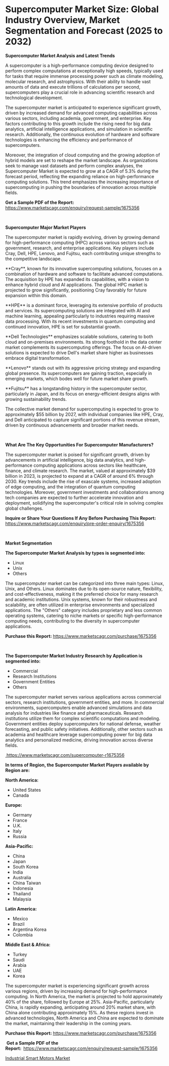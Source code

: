 <p><h1>Supercomputer Market Size: Global Industry Overview, Market Segmentation and Forecast (2025 to 2032)</h1></p><p><strong>Supercomputer Market Analysis and Latest Trends</strong></p>
<p><p>A supercomputer is a high-performance computing device designed to perform complex computations at exceptionally high speeds, typically used for tasks that require immense processing power such as climate modeling, molecular research, and astrophysics. With their ability to handle vast amounts of data and execute trillions of calculations per second, supercomputers play a crucial role in advancing scientific research and technological development.</p><p>The supercomputer market is anticipated to experience significant growth, driven by increased demand for advanced computing capabilities across various sectors, including academia, government, and enterprise. Key factors contributing to this growth include the rising need for big data analytics, artificial intelligence applications, and simulation in scientific research. Additionally, the continuous evolution of hardware and software technologies is enhancing the efficiency and performance of supercomputers.</p><p>Moreover, the integration of cloud computing and the growing adoption of hybrid models are set to reshape the market landscape. As organizations seek to manage vast datasets and perform complex analyses, the Supercomputer Market is expected to grow at a CAGR of 5.3% during the forecast period, reflecting the expanding reliance on high-performance computing solutions. This trend emphasizes the increasing importance of supercomputing in pushing the boundaries of innovation across multiple fields.</p></p>
<p><strong>Get a Sample PDF of the Report:&nbsp;</strong> <a href="https://www.marketscagr.com/enquiry/request-sample/1675356?utm_campaign=2307&utm_medium=2&utm_source=Github&utm_content=ia&utm_term=28022025&utm_id=supercomputer">https://www.marketscagr.com/enquiry/request-sample/1675356</a></p>
<p>&nbsp;</p>
<p><strong>Supercomputer Major Market Players</strong></p>
<p><p>The supercomputer market is rapidly evolving, driven by growing demand for high-performance computing (HPC) across various sectors such as government, research, and enterprise applications. Key players include Cray, Dell, HPE, Lenovo, and Fujitsu, each contributing unique strengths to the competitive landscape.</p><p>**Cray**, known for its innovative supercomputing solutions, focuses on a combination of hardware and software to facilitate advanced computations. The acquisition by HPE has expanded its capabilities, with a vision to enhance hybrid cloud and AI applications. The global HPC market is projected to grow significantly, positioning Cray favorably for future expansion within this domain.</p><p>**HPE** is a dominant force, leveraging its extensive portfolio of products and services. Its supercomputing solutions are integrated with AI and machine learning, appealing particularly to industries requiring massive data processing. With its recent investments in quantum computing and continued innovation, HPE is set for substantial growth.</p><p>**Dell Technologies** emphasizes scalable solutions, catering to both cloud and on-premises environments. Its strong foothold in the data center market complements its supercomputing offerings. The focus on AI-driven solutions is expected to drive Dell's market share higher as businesses embrace digital transformation.</p><p>**Lenovo** stands out with its aggressive pricing strategy and expanding global presence. Its supercomputers are gaining traction, especially in emerging markets, which bodes well for future market share growth.</p><p>**Fujitsu** has a longstanding history in the supercomputer sector, particularly in Japan, and its focus on energy-efficient designs aligns with growing sustainability trends.</p><p>The collective market demand for supercomputing is expected to grow to approximately $55 billion by 2027, with individual companies like HPE, Cray, and Dell anticipated to capture significant portions of this revenue stream, driven by continuous advancements and broader market needs.</p></p>
<p>&nbsp;</p>
<p><strong>What Are The Key Opportunities For Supercomputer Manufacturers?</strong></p>
<p><p>The supercomputer market is poised for significant growth, driven by advancements in artificial intelligence, big data analytics, and high-performance computing applications across sectors like healthcare, finance, and climate research. The market, valued at approximately $39 billion in 2023, is projected to expand at a CAGR of around 6% through 2030. Key trends include the rise of exascale systems, increased adoption of edge computing, and the integration of quantum computing technologies. Moreover, government investments and collaborations among tech companies are expected to further accelerate innovation and deployment, solidifying the supercomputer's critical role in solving complex global challenges.</p></p>
<p><strong>Inquire or Share Your Questions If Any Before Purchasing This Report:</strong> <a href="https://www.marketscagr.com/enquiry/pre-order-enquiry/1675356?utm_campaign=2307&utm_medium=2&utm_source=Github&utm_content=ia&utm_term=28022025&utm_id=supercomputer">https://www.marketscagr.com/enquiry/pre-order-enquiry/1675356</a></p>
<p>&nbsp;</p>
<p><strong>Market Segmentation</strong></p>
<p><strong>The Supercomputer Market Analysis by types is segmented into:</strong></p>
<p><ul><li>Linux</li><li>Unix</li><li>Others</li></ul></p>
<p><p>The supercomputer market can be categorized into three main types: Linux, Unix, and Others. Linux dominates due to its open-source nature, flexibility, and cost-effectiveness, making it the preferred choice for many research and academic institutions. Unix systems, known for their robustness and scalability, are often utilized in enterprise environments and specialized applications. The "Others" category includes proprietary and less common operating systems, catering to niche markets or specific high-performance computing needs, contributing to the diversity in supercomputer applications.</p></p>
<p><strong>Purchase this Report:&nbsp;</strong><a href="https://www.marketscagr.com/purchase/1675356?utm_campaign=2307&utm_medium=2&utm_source=Github&utm_content=ia&utm_term=28022025&utm_id=supercomputer">https://www.marketscagr.com/purchase/1675356</a></p>
<p>&nbsp;</p>
<p><strong>The Supercomputer Market Industry Research by Application is segmented into:</strong></p>
<p><ul><li>Commercial</li><li>Research Institutions</li><li>Government Entities</li><li>Others</li></ul></p>
<p><p>The supercomputer market serves various applications across commercial sectors, research institutions, government entities, and more. In commercial environments, supercomputers enable advanced simulations and data analysis for industries like finance and pharmaceuticals. Research institutions utilize them for complex scientific computations and modeling. Government entities deploy supercomputers for national defense, weather forecasting, and public safety initiatives. Additionally, other sectors such as academia and healthcare leverage supercomputing power for big data analytics and personalized medicine, driving innovation across diverse fields.</p></p>
<p><a href="https://www.marketscagr.com/supercomputer-r1675356?utm_campaign=2307&utm_medium=2&utm_source=Github&utm_content=ia&utm_term=28022025&utm_id=supercomputer">&nbsp;https://www.marketscagr.com/supercomputer-r1675356</a></p>
<p><strong>In terms of Region, the Supercomputer Market Players available by Region are:</strong></p>
<p>
    <p> <strong> North America: </strong>
        <ul>
            <li>United States</li>
            <li>Canada</li>
        </ul>
        </p> 
    <p> <strong> Europe: </strong>
        <ul>
            <li>Germany</li>
            <li>France</li>
            <li>U.K.</li>
            <li>Italy</li>
            <li>Russia</li>
        </ul>
        </p> 
    <p> <strong> Asia-Pacific: </strong>
        <ul>
            <li>China</li>
            <li>Japan</li>
            <li>South Korea</li>
            <li>India</li>
            <li>Australia</li>
            <li>China Taiwan</li>
            <li>Indonesia</li>
            <li>Thailand</li>
            <li>Malaysia</li>
        </ul>
        </p> 
    <p> <strong> Latin America: </strong>
        <ul>
            <li>Mexico</li>
            <li>Brazil</li>
            <li>Argentina Korea</li>
            <li>Colombia</li>
        </ul>
        </p> 
    <p> <strong> Middle East & Africa: </strong>
        <ul>
            <li>Turkey</li>
            <li>Saudi</li>
            <li>Arabia</li>
            <li>UAE</li>
            <li>Korea</li>
        </ul>
    </p>
    </p>
<p><p>The supercomputer market is experiencing significant growth across various regions, driven by increasing demand for high-performance computing. In North America, the market is projected to hold approximately 40% of the share, followed by Europe at 25%. Asia-Pacific, particularly China, is rapidly expanding, anticipating around 20% market share, with China alone contributing approximately 15%. As these regions invest in advanced technologies, North America and China are expected to dominate the market, maintaining their leadership in the coming years.</p></p>
<p><strong>Purchase this Report: </strong><a href="https://www.marketscagr.com/purchase/1675356?utm_campaign=2307&utm_medium=2&utm_source=Github&utm_content=ia&utm_term=28022025&utm_id=supercomputer">https://www.marketscagr.com/purchase/1675356</a></p>
<p>&nbsp;<strong>Get a Sample PDF of the Report:&nbsp;&nbsp;</strong><a href="https://www.marketscagr.com/enquiry/request-sample/1675356?utm_campaign=2307&utm_medium=2&utm_source=Github&utm_content=ia&utm_term=28022025&utm_id=supercomputer">https://www.marketscagr.com/enquiry/request-sample/1675356</a></p>
<p><strong></strong></p>
<p><p><a href="https://github.com/feeqahrndz/Market-Research-Report-List-1/blob/main/industrial-smart-motors-market.md?utm_campaign=2307&utm_medium=2&utm_source=Github&utm_content=ia&utm_term=28022025&utm_id=supercomputer">Industrial Smart Motors Market</a></p></p>